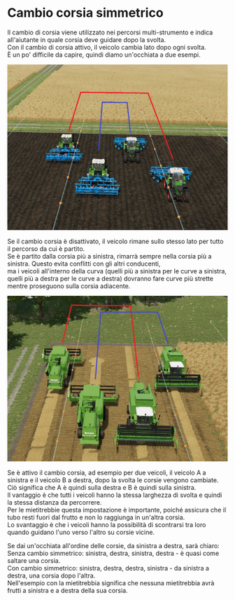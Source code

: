 # Cambio corsia simmetrico  
Il cambio di corsia viene utilizzato nei percorsi multi-strumento e indica all'aiutante in quale corsia deve guidare dopo la svolta.  
Con il cambio di corsia attivo, il veicolo cambia lato dopo ogni svolta.  
È un po' difficile da capire, quindi diamo un'occhiata a due esempi.  


![Image](../assets/images/regularchange_0_0_1020_765.png)

  
Se il cambio corsia è disattivato, il veicolo rimane sullo stesso lato per tutto il percorso da cui è partito.  
Se è partito dalla corsia più a sinistra, rimarrà sempre nella corsia più a sinistra. Questo evita conflitti con gli altri conducenti,  
ma i veicoli all'interno della curva (quelli più a sinistra per le curve a sinistra,   
quelli più a destra per le curve a destra) dovranno fare curve più strette mentre proseguono sulla corsia adiacente.  


![Image](../assets/images/symetricchange_0_0_1020_765.png)

  
Se è attivo il cambio corsia, ad esempio per due veicoli, il veicolo A a sinistra e il veicolo B a destra, dopo la svolta le corsie vengono cambiate.  
Ciò significa che A è quindi sulla destra e B è quindi sulla sinistra.  
Il vantaggio è che tutti i veicoli hanno la stessa larghezza di svolta e quindi la stessa distanza da percorrere.  
Per le mietitrebbie questa impostazione è importante, poiché assicura che il tubo resti fuori dal frutto e non lo raggiunga in un'altra corsia.  
Lo svantaggio è che i veicoli hanno la possibilità di scontrarsi tra loro quando guidano l'uno verso l'altro su corsie vicine.  
  
Se dai un'occhiata all'ordine delle corsie, da sinistra a destra, sarà chiaro:  
Senza cambio simmetrico: sinistra, destra, sinistra, destra - è quasi come saltare una corsia.  
Con cambio simmetrico: sinistra, destra, destra, sinistra - da sinistra a destra, una corsia dopo l'altra.  
Nell'esempio con la mietitrebbia significa che nessuna mietitrebbia avrà frutti a sinistra e a destra della sua corsia.  


